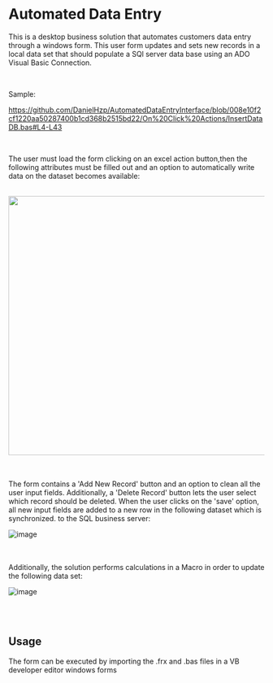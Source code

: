 # Automated Data Entry 

This is a desktop business solution that automates customers data entry through a windows form. This user form updates and sets new records in a local data set that should populate a SQl server data base using an ADO Visual Basic Connection.

<br/>

Sample:

https://github.com/DanielHzp/AutomatedDataEntryInterface/blob/008e10f2cf1220aa50287400b1cd368b2515bd22/On%20Click%20Actions/InsertDataDB.bas#L4-L43


<br/>


The user must load the form clicking on an excel action button,then the following attributes must be filled out and an option to automatically write data on the dataset becomes available:

<br/>

<img src="https://github.com/DanielHzp/AutomatedDataEntryInterface/assets/124480168/18982b83-b27f-4c4a-b5b0-0d8bb3966294" width="510" height="510">

<br/>


<br/>

<br/>


The form contains a 'Add New Record' button and an option to clean all the user input fields. Additionally, a 'Delete Record' button lets the user select which record should be deleted. When the user clicks on the 'save' option, all new input fields are added to a new row in the following dataset which is synchronized. to the SQL business server:

![image](https://github.com/DanielHzp/AutomatedDataEntryInterface/assets/124480168/5ecde386-9c4d-4718-b09a-59c7abe2831e)

<br/>

<br/>
Additionally, the solution performs calculations in a Macro in order to update the following data set:



![image](https://github.com/DanielHzp/AutomatedDataEntryInterface/assets/124480168/387a5b40-b10a-4ab5-a7ce-cbb1acc0bbb1)

<br/>

<br/>

## Usage

The form can be executed by importing the .frx and .bas files in a VB developer editor windows forms











